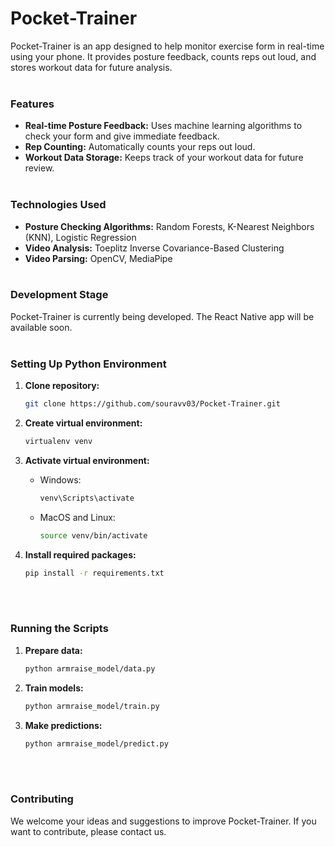 # Pocket-Trainer

Pocket-Trainer is an app designed to help monitor exercise form in real-time using your phone. It provides posture feedback, counts reps out loud, and stores workout data for future analysis.
<br><br>

### Features

- **Real-time Posture Feedback:** Uses machine learning algorithms to check your form and give immediate feedback.
- **Rep Counting:** Automatically counts your reps out loud.
- **Workout Data Storage:** Keeps track of your workout data for future review.
  <br><br>

### Technologies Used

- **Posture Checking Algorithms:** Random Forests, K-Nearest Neighbors (KNN), Logistic Regression
- **Video Analysis:** Toeplitz Inverse Covariance-Based Clustering
- **Video Parsing:** OpenCV, MediaPipe
  <br><br>

### Development Stage

Pocket-Trainer is currently being developed. The React Native app will be available soon.
<br><br>

### Setting Up Python Environment

1. **Clone repository:**

   ```sh
   git clone https://github.com/souravv03/Pocket-Trainer.git
   ```

2. **Create virtual environment:**

   ```sh
   virtualenv venv
   ```

3. **Activate virtual environment:**

   - Windows:
     ```sh
     venv\Scripts\activate
     ```
   - MacOS and Linux:
     ```sh
     source venv/bin/activate
     ```

4. **Install required packages:**
   ```sh
   pip install -r requirements.txt
   ```
   <br><br>

### Running the Scripts

1. **Prepare data:**

   ```sh
   python armraise_model/data.py
   ```

2. **Train models:**

   ```sh
   python armraise_model/train.py
   ```

3. **Make predictions:**
   ```sh
   python armraise_model/predict.py
   ```
   <br><br>

### Contributing

We welcome your ideas and suggestions to improve Pocket-Trainer. If you want to contribute, please contact us.
